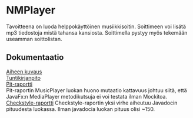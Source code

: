 # NMPlayer

Tavoitteena on luoda helppokäyttöinen musiikkisoitin. Soittimeen voi lisätä mp3 tiedostoja mistä tahansa kansiosta.
Soittimella pystyy myös tekemään useamman soittolistan.


## Dokumentaatio
[Aiheen kuvaus](dokumentaatio/aiheenKuvausJaRakenne.md)  
[Tuntikirjanpito](dokumentaatio/tuntikirjanpito.md)  
[Pit-raportti](https://htmlpreview.github.io/?https://github.com/Rsl1122/NMPlayer/blob/master/dokumentaatio/pit/index.html)  
Pit-raportin MusicPlayer luokan huono mutaatio kattavuus johtuu siitä, että JavaFx:n MediaPlayer metodikutsuja ei voi testata ilman Mockitoa.  
[Checkstyle-raportti](https://htmlpreview.github.io/?https://github.com/Rsl1122/NMPlayer/blob/master/dokumentaatio/checkstyle/checkstyle.html)
Checkstyle-raportin yksi virhe aiheutuu Javadocin pituudesta luokassa. Ilman javadocia luokan pituus olisi ~150.
